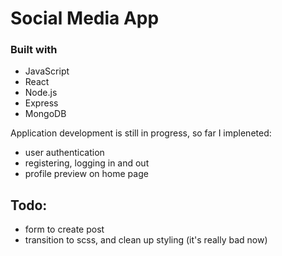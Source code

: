 # Social Media App


### Built with

- JavaScript
- React
- Node.js
- Express
- MongoDB 

Application development is still in progress, so far I impleneted:
- user authentication 
- registering, logging in and out
- profile preview on home page

## Todo:
- form to create post
- transition to scss, and clean up styling (it's really bad now)


